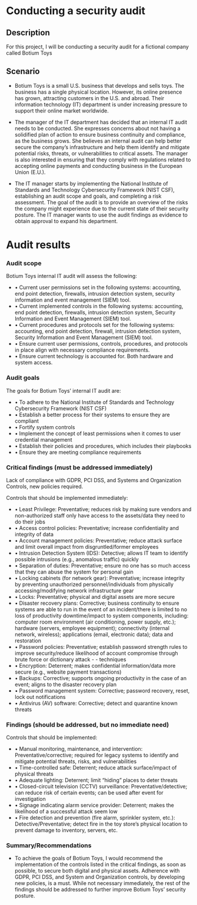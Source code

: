<h1>Conducting a security audit</h1>

<h2>Description</h2>
For this project, I will be conducting a security audit for a fictional company called Botium Toys
<br />

<h2>Scenario </h2>

- Botium Toys is a small U.S. business that develops and sells toys. The business has a single physical location. However, its online presence has grown, attracting customers    in the U.S. and abroad. Their information technology (IT) department is under increasing pressure to support their online market worldwide. 

- The manager of the IT department has decided that an internal IT audit needs to be conducted. She expresses concerns about not having a solidified plan of action to ensure  business continuity and compliance, as the business grows. She believes an internal audit can help better secure the company’s infrastructure and help them identify and mitigate potential risks, threats, or vulnerabilities to critical assets. The manager is also interested in ensuring that they comply with regulations related to accepting online payments and conducting business in the European Union (E.U.).   

- The IT manager starts by implementing the National Institute of Standards and Technology Cybersecurity Framework (NIST CSF), establishing an audit scope and goals, and completing a risk assessment. The goal of the audit is to provide an overview of the risks the company might experience due to the current state of their security posture. The IT manager wants to use the audit findings as evidence to obtain approval to expand his department. 

<p>
 <h1>Audit results</h1>
 <h3> Audit scope </h3>
 
Botium Toys internal IT audit will assess the following:
- •	Current user permissions set in the following systems: accounting, end point detection, firewalls, intrusion detection system, security information and event management (SIEM) tool.
- •	Current implemented controls in the following systems: accounting, end point detection, firewalls, intrusion detection system, Security Information and Event Management (SIEM) tool.
- •	Current procedures and protocols set for the following systems: accounting, end point detection, firewall, intrusion detection system, Security Information and Event Management (SIEM) tool.
- •	Ensure current user permissions, controls, procedures, and protocols in place align with necessary compliance requirements.
- •	Ensure current technology is accounted for. Both hardware and system access.



<h3> Audit goals </h3>

The goals for Botium Toys’ internal IT audit are:
- •	To adhere to the National Institute of Standards and Technology Cybersecurity Framework (NIST CSF) 
- •	Establish a better process for their systems to ensure they are compliant 
- •	Fortify system controls
- •	Implement the concept of least permissions when it comes to user credential management 
- •	Establish their policies and procedures, which includes their playbooks 
- •	Ensure they are meeting compliance requirements


<h3> Critical findings (must be addressed immediately)</h3>

Lack of compliance with GDPR, PCI DSS, and Systems and Organization Controls, new policies required.

Controls that should be implemented immediately:

- •	Least Privilege: Preventative; reduces risk by making sure vendors and non-authorized staff only have access to the assets/data they need to do their jobs
- •	Access control policies: Preventative; increase confidentiality and integrity of data
- •	Account management policies: Preventative; reduce attack surface and limit overall impact from disgruntled/former employees
- •	Intrusion Detection System (IDS): Detective; allows IT team to identify possible intrusions (e.g., anomalous traffic) quickly
- •	Separation of duties: Preventative; ensure no one has so much access that they can abuse the system for personal gain
- •	Locking cabinets (for network gear): Preventative; increase integrity by preventing unauthorized personnel/individuals from physically accessing/modifying network infrastructure gear
- •	Locks: Preventative; physical and digital assets are more secure
- •	Disaster recovery plans: Corrective; business continuity to ensure systems are able to run in the event of an incident/there is limited to no loss of productivity downtime/impact to system components, including: computer room environment (air conditioning, power supply, etc.); hardware (servers, employee equipment); connectivity (internal network, wireless); applications (email, electronic data); data and restoration
- •	Password policies: Preventative; establish password strength rules to improve security/reduce likelihood of account compromise through brute force or dictionary attack - - techniques
- •	Encryption: Deterrent; makes confidential information/data more secure (e.g., website payment transactions)
- •	Backups: Corrective; supports ongoing productivity in the case of an event; aligns to the disaster recovery plan
- •	Password management system: Corrective; password recovery, reset, lock out notifications
- •	Antivirus (AV) software: Corrective; detect and quarantine known threats


<h3>Findings (should be addressed, but no immediate need)</h3>

Controls that should be implemented:

- •	Manual monitoring, maintenance, and intervention: Preventative/corrective; required for legacy systems to identify and mitigate potential threats, risks, and vulnerabilities
- •	Time-controlled safe: Deterrent; reduce attack surface/impact of physical threats
- •	Adequate lighting: Deterrent; limit “hiding” places to deter threats
- •	Closed-circuit television (CCTV) surveillance: Preventative/detective; can reduce risk of certain events; can be used after event for investigation
- •	Signage indicating alarm service provider: Deterrent; makes the likelihood of a successful attack seem low
- •	Fire detection and prevention (fire alarm, sprinkler system, etc.): Detective/Preventative; detect fire in the toy store’s physical location to prevent damage to inventory, servers, etc.


<h3>Summary/Recommendations</h3>

- To achieve the goals of Botium Toys, I would recommend the implementation of the controls listed in the critical findings, as soon as possible, to secure both digital and physical assets. Adherence with GDPR, PCI DSS, and System and Organization controls, by developing new policies, is a must.
While not necessary immediately, the rest of the findings should be addressed to further improve Botium Toys’ security posture.

